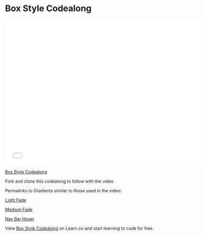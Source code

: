 # Box Style Codealong 

<iframe width="640" height="480" src="//www.youtube.com/embed/Y4El1I-hagQ?rel=0&modestbranding=1" frameborder="0" allowfullscreen></iframe><p><a href="https://www.youtube.com/watch?v=Y4El1I-hagQ">Box Style Codealong</a></p>


Fork and clone this codealong to follow with the video

Permalinks to Gradients similar to those used in the video:

<a href="http://colorzilla.com/gradient-editor/#ffffff+0,f1f1f1+50,e1e1e1+51,f6f6f6+100;White+Gloss+%231">Light Fade</a><br>

<a href="http://colorzilla.com/gradient-editor/#cccccc+0,eeeeee+100">Medium Fade</a><br>

<a href="http://colorzilla.com/gradient-editor/#959595+0,0d0d0d+46,010101+50,0a0a0a+53,4e4e4e+76,383838+87,1b1b1b+100;Black+Gloss+Pipe">Nav Bar Hover</a>




<p data-visibility='hidden'>View <a href='https://learn.co/lessons/box-style-codealong'>Box Style Codealong</a> on Learn.co and start learning to code for free.</p>
